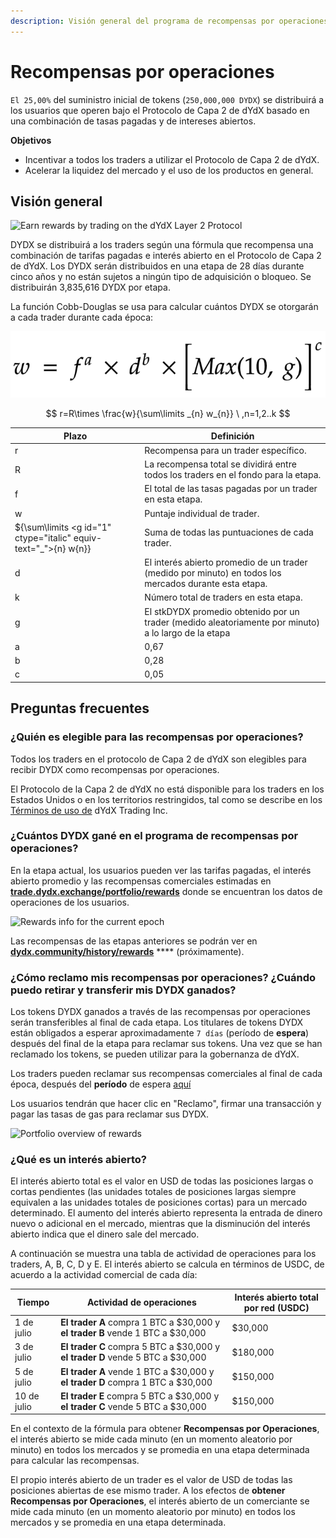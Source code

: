 ```yaml
---
description: Visión general del programa de recompensas por operaciones.
---
```


# Recompensas por operaciones

`El 25,00%` del suministro inicial de tokens (`250,000,000 DYDX`) se distribuirá a los usuarios que operen bajo el Protocolo de Capa 2 de dYdX basado en una combinación de tasas pagadas y de intereses abiertos.

**Objetivos**

* Incentivar a todos los traders a utilizar el Protocolo de Capa 2 de dYdX.
* Acelerar la liquidez del mercado y el uso de los productos en general.

## **Visión general**

![Earn rewards by trading on the dYdX Layer 2 Protocol](<.. /.gitbook/assets/image (17).png>)

DYDX se distribuirá a los traders según una fórmula que recompensa una combinación de tarifas pagadas e interés abierto en el Protocolo de Capa 2 de dYdX. Los DYDX serán distribuidos en una etapa de 28 días durante cinco años y no están sujetos a ningún tipo de adquisición o bloqueo. Se distribuirán 3,835,616 DYDX por etapa.

La función Cobb-Douglas se usa para calcular cuántos DYDX se otorgarán a cada trader durante cada época:

![](../.gitbook/assets/math-20211221.png)

$$ r=R\times \frac{w}{\sum\limits _{n} w_{n}} \ ,n=1,2..k $$

| Plazo | Definición |
| ---------------------------- | ------------------------------------------------------------------------------------------ |
| r | Recompensa para un trader específico. |
| R | La recompensa total se dividirá entre todos los traders en el fondo para la etapa. |
| f | El total de las tasas pagadas por un trader en esta etapa. |
| w | Puntaje individual de trader. |
| ${\sum\limits &lt;g id="1" ctype="italic" equiv-text="_"&gt;{n} w</g>{n}} | Suma de todas las puntuaciones de cada trader. |
| d | El interés abierto promedio de un trader (medido por minuto) en todos los mercados durante esta etapa. |
| k | Número total de traders en esta etapa. |
| g | El stkDYDX promedio obtenido por un trader (medido aleatoriamente por minuto) a lo largo de la etapa |
| a | 0,67 |
| b | 0,28 |
| c | 0,05 |

## Preguntas frecuentes

### ¿Quién es elegible para las recompensas por operaciones?

Todos los traders en el protocolo de Capa 2 de dYdX son elegibles para recibir DYDX como recompensas por operaciones.

El Protocolo de la Capa 2 de dYdX no está disponible para los traders en los Estados Unidos o en los territorios restringidos, tal como se describe en los [Términos de uso de](https://dydx.exchange/terms) dYdX Trading Inc.

### ¿Cuántos DYDX gané en el programa de recompensas por operaciones?

En la etapa actual, los usuarios pueden ver las tarifas pagadas, el interés abierto promedio y las recompensas comerciales estimadas en [**trade.dydx.exchange/portfolio/rewards**](https://trade.dydx.exchange/portfolio/rewards) donde se encuentran los datos de operaciones de los usuarios.

![Rewards info for the current epoch](<.. /.gitbook/assets/image (18).png>)

Las recompensas de las etapas anteriores se podrán ver en [**dydx.community/history/rewards**](https://dydx.community/history/rewards) **** (próximamente).

### ¿Cómo reclamo mis recompensas por operaciones? ¿Cuándo puedo retirar y transferir mis DYDX ganados?

Los tokens DYDX ganados a través de las recompensas por operaciones serán transferibles al final de cada etapa. Los titulares de tokens DYDX están obligados a esperar aproximadamente `7 días` (período de **espera**) después del final de la etapa para reclamar sus tokens. Una vez que se han reclamado los tokens, se pueden utilizar para la gobernanza de dYdX.

Los traders pueden reclamar sus recompensas comerciales al final de cada época, después del **período** de espera [aquí](https://dydx.community/dashboard)

Los usuarios tendrán que hacer clic en "Reclamo", firmar una transacción y pagar las tasas de gas para reclamar sus DYDX.

![Portfolio overview of rewards](<.. /.gitbook/assets/image (20).png>)

### ¿Qué es un interés abierto?

El interés abierto total es el valor en USD de todas las posiciones largas o cortas pendientes (las unidades totales de posiciones largas siempre equivalen a las unidades totales de posiciones cortas) para un mercado determinado. El aumento del interés abierto representa la entrada de dinero nuevo o adicional en el mercado, mientras que la disminución del interés abierto indica que el dinero sale del mercado.

A continuación se muestra una tabla de actividad de operaciones para los traders, A, B, C, D y E. El interés abierto se calcula en términos de USDC, de acuerdo a la actividad comercial de cada día:

| Tiempo | Actividad de operaciones | Interés abierto total por red (USDC) |
| ------- | -------------------------------------------------------------------------- | ------------------------------ |
| 1 de julio | **El trader A** compra 1 BTC a $30,000 y **el trader B** vende 1 BTC a $30,000 | $30,000 |
| 3 de julio | **El trader C** compra 5 BTC a $30,000 y **el trader D** vende 5 BTC a $30,000 | $180,000 |
| 5 de julio | **El trader A** vende 1 BTC a $30,000 y **el trader D** compra 1 BTC a $30,000 | $150,000 |
| 10 de julio | **El trader E** compra 5 BTC a $30,000 y **el trader C** vende 5 BTC a $30,000 | $150,000 |

En el contexto de la fórmula para obtener **Recompensas por Operaciones**, el interés abierto se mide cada minuto (en un momento aleatorio por minuto) en todos los mercados y se promedia en una etapa determinada para calcular las recompensas.

El propio interés abierto de un trader es el valor de USD de todas las posiciones abiertas de ese mismo trader. A los efectos de **obtener Recompensas por Operaciones**, el interés abierto de un comerciante se mide cada minuto (en un momento aleatorio por minuto) en todos los mercados y se promedia en una etapa determinada.
